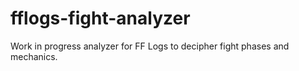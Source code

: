 # fflogs-fight-analyzer

Work in progress analyzer for FF Logs to decipher fight phases and mechanics.
